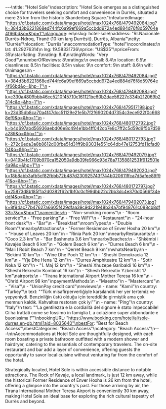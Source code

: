---\ntitle: "Hotel Sole"\ndescription: "Hotel Sole emerges as a distinguished choice for travelers seeking comfort and convenience in Durrës, situated a mere 25 km from the historic Skanderbeg Square."\nfeaturedImage: "https://cf.bstatic.com/xdata/images/hotel/max1024x768/479492084.jpg?k=384d3b6221868ed744fc6a99ef669a5ccbdd972a4ed884d76f8d59764e4f66bd&o=&hp=1"\nlanguage: en\nslug: hotel-sole\naddress: "Rr.Nacionale Durrës-Ndroq, Tiranë (10 km larg Durrësit), Durrës, Albania"\ncity: "Durrës"\nlocation: "Durrës"\naccommodationType: "hotel"\ncoordinates:\n  lat: 41.29276314\n  lng: 19.58331736\nprice: "US$35"\npriceFrom: 35\nstarRating: 3\nrating: 8.4\nratingWords: "Very Good"\nnumberOfReviews: 8\nratings:\n  overall: 8.4\n  location: 6.5\n  cleanliness: 8.5\n  facilities: 8.5\n  value: 9\n  comfort: 9\n  staff: 8.6\n  wifi: 0\nimages:\n  - "https://cf.bstatic.com/xdata/images/hotel/max1024x768/479492084.jpg?k=384d3b6221868ed744fc6a99ef669a5ccbdd972a4ed884d76f8d59764e4f66bd&o=&hp=1"\n  - "https://cf.bstatic.com/xdata/images/hotel/max1024x768/479492088.jpg?k=c330a4809bbb46cc5210f45710c161121be60b2dae56227c334b212069b2314c&o=&hp=1"\n  - "https://cf.bstatic.com/xdata/images/hotel/max1024x768/479517198.jpg?k=23d35db8ca70a4f47dcc51129e21e5b7f2f690204d7354c3ece922f0c6688ef9&o=&hp=1"\n  - "https://cf.bstatic.com/xdata/images/hotel/max1024x768/480172792.jpg?k=b4d697abd56936aebd06e8c494e1bb4ff042cb7e8c7ff2c5d59d9f5b7d59a289&o=&hp=1"\n  - "https://cf.bstatic.com/xdata/images/hotel/max1024x768/480172793.jpg?k=272c6eda3a8b8612d00fbe51d31ff9b93031e551c64db47e12753fd11cfad004&o=&hp=1"\n  - "https://cf.bstatic.com/xdata/images/hotel/max1024x768/479492079.jpg?k=0419b4fc1709b970ca152050a9db39fe966c93d78a71358812531f912501e4a9&o=&hp=1"\n  - "https://cf.bstatic.com/xdata/images/hotel/max1024x768/479492020.jpg?k=18b8abb3afb5cf82fbbb72b487d230925743f744b020611ffca7d5afee89f941&o=&hp=1"\n  - "https://cf.bstatic.com/xdata/images/hotel/max1024x768/480172797.jpg?k=25873d8b185f1a2d0382f62c1bf0c0cf99dbb22c2bb3dc4e370d0566f34eddf4&o=&hp=1"\n  - "https://cf.bstatic.com/xdata/images/hotel/max1024x768/479492073.jpg?k=8f94ac77b47627a6605f429dfaa39c9d221948b34a7bf948761c088cb8df33c7&o=&hp=1"\namenities:\n  - "Non-smoking rooms"\n  - "Room service"\n  - "Free parking"\n  - "Free WiFi"\n  - "Restaurant"\n  - "24-hour front desk"\n  - "Bar"\n  - "Breakfast"\nroomTypes:\n  - "Double Room"\nnearbyAttractions:\n  - "Former Residence of Enver Hoxha 20 km"\n  - "House of Leaves 20 km"\n  - "Rinia Park 20 km"\nnearbyRestaurants:\n  - "Coco 2.3 km"\n  - "Bar Bashmeta 3.6 km"\nnearbyBeaches:\n  - "Shkëmbi i Kavajës Beach 6 km"\n  - "Golem Beach 6 km"\n  - "Durres Beach 6 km"\n  - "Mali I Robit Beach 7 km"\n  - "Qerret Beach 9 km"\nwhatsNearby:\n  - "Bekimi 10 km"\n  - "Wine Dhe Pooh 12 km"\n  - "Sheshi Demokracia 12 km"\n  - "Yje Dhe Hena 12 km"\n  - "Durres Amphiteatre 12 km"\n  - "Sotir Noka 12 km"\n  - "1. Maj 12 km"\n  - "Sheshi Xhuzepe Garibaldi 16 km"\n  - "Sheshi Rekreativ Kombinat 16 km"\n  - "Shesh Rekreativ Yzberisht 17 km"\nairports:\n  - "Tirana International Airport Mother Teresa 16 km"\n  - "Ohrid Airport 98 km"\npaymentMethods:\n  - "Maestro"\n  - "Mastercard"\n  - "Visa"\n  - "UnionPay credit card"\nreviews:\n  - name: "Kamil"\n    country: "Turkey"\n    text: "“Türk misafirperverliğiyle karşılandık her yer tertemiz ve yepyeniydi. Benzinliğin üstü olduğu için tereddütle girmiştik ama çok memnun kaldık. Kahvaltısı restoranı çok iyi”"\n  - name: "Ping"\n    country: "Italy"\n    text: "“La gentilezza e la cordialità del signore è stato impeccabile! Ci ha trattati come se fossimo in famiglia L a colazione super abbondante e buonissima !”"\nbookingURL: "https://www.booking.com/hotel/al/sole-durres.en-gb.html?aid=8035640"\nbestFor: "Best for Beach Access"\nbestCategories: "Beach Access"\ncategory: "Beach Access"\n---\n\nAccommodations at Hotel Sole are thoughtfully designed, with each room boasting a private bathroom outfitted with a modern shower and hairdryer, catering to the essentials of contemporary travelers. The on-site restaurant and bar add a layer of convenience, offering guests the opportunity to savor local cuisine without venturing far from the comfort of the hotel.

Strategically located, Hotel Sole is within accessible distance to notable attractions. The Rock of Kavaje, a local landmark, is just 12 km away, while the historical Former Residence of Enver Hoxha is 26 km from the hotel, offering a glimpse into the country's past. For those arriving by air, the Tirana International Mother Teresa Airport is conveniently 30 km away, making Hotel Sole an ideal base for exploring the rich cultural tapestry of Durrës and beyond.
